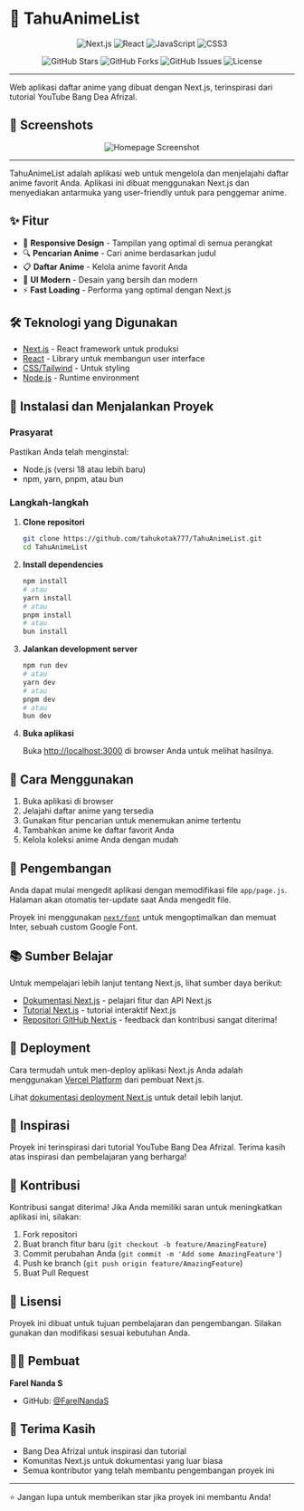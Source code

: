 # 🍟 TahuAnimeList

<div align="center">
  <p>
    <img src="https://img.shields.io/badge/Next.js-000000?style=for-the-badge&logo=nextdotjs&logoColor=white" alt="Next.js" />
    <img src="https://img.shields.io/badge/React-20232A?style=for-the-badge&logo=react&logoColor=61DAFB" alt="React" />
    <img src="https://img.shields.io/badge/JavaScript-F7DF1E?style=for-the-badge&logo=javascript&logoColor=black" alt="JavaScript" />
    <img src="https://img.shields.io/badge/CSS3-1572B6?style=for-the-badge&logo=css3&logoColor=white" alt="CSS3" />
  </p>
  
  <p>
    <img src="https://img.shields.io/github/stars/tahukotak777/TahuAnimeList?style=social" alt="GitHub Stars" />
    <img src="https://img.shields.io/github/forks/tahukotak777/TahuAnimeList?style=social" alt="GitHub Forks" />
    <img src="https://img.shields.io/github/issues/tahukotak777/TahuAnimeList" alt="GitHub Issues" />
    <img src="https://img.shields.io/github/license/tahukotak777/TahuAnimeList" alt="License" />
  </p>
</div>

---

Web aplikasi daftar anime yang dibuat dengan Next.js, terinspirasi dari tutorial YouTube Bang Dea Afrizal.

## 📸 Screenshots

<div align="center">
  
  <img src="https://i.postimg.cc/bvMwcm7s/ss.png" alt="Homepage Screenshot" />

</div>

---

TahuAnimeList adalah aplikasi web untuk mengelola dan menjelajahi daftar anime favorit Anda. Aplikasi ini dibuat menggunakan Next.js dan menyediakan antarmuka yang user-friendly untuk para penggemar anime.

## ✨ Fitur

- 📱 **Responsive Design** - Tampilan yang optimal di semua perangkat
- 🔍 **Pencarian Anime** - Cari anime berdasarkan judul
- 📋 **Daftar Anime** - Kelola anime favorit Anda
- 🎨 **UI Modern** - Desain yang bersih dan modern
- ⚡ **Fast Loading** - Performa yang optimal dengan Next.js

## 🛠️ Teknologi yang Digunakan

- [Next.js](https://nextjs.org/) - React framework untuk produksi
- [React](https://reactjs.org/) - Library untuk membangun user interface
- [CSS/Tailwind](https://tailwindcss.com/) - Untuk styling
- [Node.js](https://nodejs.org/) - Runtime environment

## 🚀 Instalasi dan Menjalankan Proyek

### Prasyarat

Pastikan Anda telah menginstal:
- Node.js (versi 18 atau lebih baru)
- npm, yarn, pnpm, atau bun

### Langkah-langkah

1. **Clone repositori**
   ```bash
   git clone https://github.com/tahukotak777/TahuAnimeList.git
   cd TahuAnimeList
   ```

2. **Install dependencies**
   ```bash
   npm install
   # atau
   yarn install
   # atau
   pnpm install
   # atau
   bun install
   ```

3. **Jalankan development server**
   ```bash
   npm run dev
   # atau
   yarn dev
   # atau
   pnpm dev
   # atau
   bun dev
   ```

4. **Buka aplikasi**
   
   Buka [http://localhost:3000](http://localhost:3000) di browser Anda untuk melihat hasilnya.

## 📝 Cara Menggunakan

1. Buka aplikasi di browser
2. Jelajahi daftar anime yang tersedia
3. Gunakan fitur pencarian untuk menemukan anime tertentu
4. Tambahkan anime ke daftar favorit Anda
5. Kelola koleksi anime Anda dengan mudah

## 🌟 Pengembangan

Anda dapat mulai mengedit aplikasi dengan memodifikasi file `app/page.js`. Halaman akan otomatis ter-update saat Anda mengedit file.

Proyek ini menggunakan [`next/font`](https://nextjs.org/docs/basic-features/font-optimization) untuk mengoptimalkan dan memuat Inter, sebuah custom Google Font.

## 📚 Sumber Belajar

Untuk mempelajari lebih lanjut tentang Next.js, lihat sumber daya berikut:

- [Dokumentasi Next.js](https://nextjs.org/docs) - pelajari fitur dan API Next.js
- [Tutorial Next.js](https://nextjs.org/learn) - tutorial interaktif Next.js
- [Repositori GitHub Next.js](https://github.com/vercel/next.js/) - feedback dan kontribusi sangat diterima!

## 🚢 Deployment

Cara termudah untuk men-deploy aplikasi Next.js Anda adalah menggunakan [Vercel Platform](https://vercel.com/new?utm_medium=default-template&filter=next.js&utm_source=create-next-app&utm_campaign=create-next-app-readme) dari pembuat Next.js.

Lihat [dokumentasi deployment Next.js](https://nextjs.org/docs/deployment) untuk detail lebih lanjut.

## 🎥 Inspirasi

Proyek ini terinspirasi dari tutorial YouTube Bang Dea Afrizal. Terima kasih atas inspirasi dan pembelajaran yang berharga!

## 🤝 Kontribusi

Kontribusi sangat diterima! Jika Anda memiliki saran untuk meningkatkan aplikasi ini, silakan:

1. Fork repositori
2. Buat branch fitur baru (`git checkout -b feature/AmazingFeature`)
3. Commit perubahan Anda (`git commit -m 'Add some AmazingFeature'`)
4. Push ke branch (`git push origin feature/AmazingFeature`)
5. Buat Pull Request

## 📄 Lisensi

Proyek ini dibuat untuk tujuan pembelajaran dan pengembangan. Silakan gunakan dan modifikasi sesuai kebutuhan Anda.

## 👨‍💻 Pembuat

**Farel Nanda S**

- GitHub: [@FarelNandaS](https://github.com/FarelNandaS)

## 🙏 Terima Kasih

- Bang Dea Afrizal untuk inspirasi dan tutorial
- Komunitas Next.js untuk dokumentasi yang luar biasa
- Semua kontributor yang telah membantu pengembangan proyek ini

---

⭐ Jangan lupa untuk memberikan star jika proyek ini membantu Anda!
